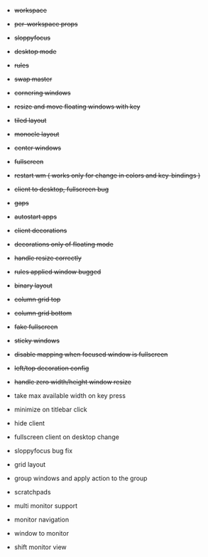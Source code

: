 * <strike>workspace</strike>
* <strike>per-workspace props</strike>
* <strike>sloppyfocus</strike>
* <strike>desktop mode</strike>
* <strike>rules</strike>
* <strike>swap master</strike>
* <strike>cornering windows</strike>
* <strike>resize and move floating windows with key</strike>
* <strike>tiled layout</strike>
* <strike>monocle layout</strike>
* <strike>center windows</strike>
* <strike>fullscreen</strike>
* <strike>restart wm ( works only for change in colors and key-bindings )</strike>
* <strike>client to desktop, fullscreen bug</strike>
* <strike>gaps</strike>
* <strike>autostart apps</strike>
* <strike>client decorations</strike>
* <strike>decorations only of floating mode</strike>
* <strike>handle resize correctly</strike>
* <strike>rules applied window bugged</strike>
* <strike>binary layout</strike>
* <strike>column grid top</strike>
* <strike>column grid bottom</strike>
* <strike>fake fullscreen</strike>
* <strike>sticky windows</strike>
* <strike>disable mapping when focused window is fullscreen</strike>
* <strike>left/top decoration config</strike>
* <strike>handle zero width/height window resize</strike>

* take max available width on key press
* minimize on titlebar click
* hide client
* fullscreen client on desktop change
* sloppyfocus bug fix
* grid layout

* group windows and apply action to the group
* scratchpads
* multi monitor support
* monitor navigation
* window to monitor
* shift monitor view
